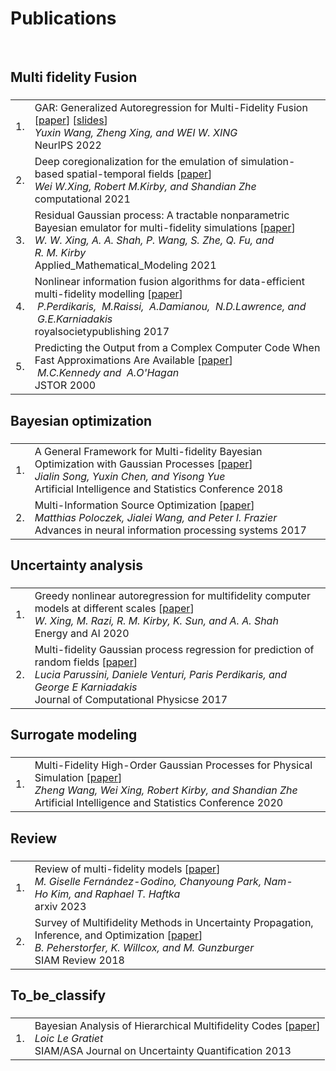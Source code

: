 # <i class="fa fa-chevron-right"></i> Publications

<br>



## <i class="fa fa-chevron-right"></i> Multi fidelity Fusion

<h3></h3>
<table class="table table-hover">

<tr id="tr-NeurlPS_2022" >
<td align='right'>
1.
</td>
<td>
    GAR: Generalized Autoregression for Multi-Fidelity Fusion [<a href='https://openreview.net/forum?id=aLNWp0pn1Ij' target='_blank'>paper</a>] [<a href='https://nips.cc/media/neurips-2022/Slides/55046_uubcAyK.pdf' target='_blank'>slides</a>]<br>
    <em>Yuxin&nbsp;Wang, Zheng&nbsp;Xing, and WEI&nbsp;W.&nbsp;XING</em><br>
    NeurlPS 2022  <br>
    
</td>
</tr>


<tr id="tr-Computational_Physics" >
<td align='right'>
2.
</td>
<td>
    Deep coregionalization for the emulation of simulation-based spatial-temporal fields [<a href='hhttps://www.sciencedirect.com/science/article/pii/S0021999120307580' target='_blank'>paper</a>] <br>
    <em>Wei&nbsp;W.Xing, Robert&nbsp;M.Kirby, and Shandian&nbsp;Zhe</em><br>
    computational 2021  <br>
    
</td>
</tr>


<tr id="tr-Applied_Mathematical_Modeling" >
<td align='right'>
3.
</td>
<td>
    Residual Gaussian process: A tractable nonparametric Bayesian emulator for multi-fidelity simulations [<a href='https://www.sciencedirect.com/science/article/pii/S0307904X21001724' target='_blank'>paper</a>]<br>
    <em>W.&nbsp;W.&nbsp;Xing, A.&nbsp;A.&nbsp;Shah, P.&nbsp;Wang, S.&nbsp;Zhe, Q.&nbsp;Fu, and R.&nbsp;M.&nbsp;Kirby</em><br>
    Applied_Mathematical_Modeling 2021  <br>
    
</td>
</tr>


<tr id="tr-royalsocietypublishing" >
<td align='right'>
4.
</td>
<td>
    Nonlinear information fusion algorithms for data-efficient multi-fidelity modelling [<a href='https://royalsocietypublishing.org/doi/10.1098/rspa.2016.0751' target='_blank'>paper</a>]<br>
    <em>&nbsp;P.Perdikaris, &nbsp;M.Raissi, &nbsp;A.Damianou, &nbsp;N.D.Lawrence, and &nbsp;G.E.Karniadakis</em><br>
    royalsocietypublishing 2017  <br>
    
</td>
</tr>


<tr id="tr-JSTOR" >
<td align='right'>
5.
</td>
<td>
    Predicting the Output from a Complex Computer Code When Fast Approximations Are Available [<a href='https://www.jstor.org/stable/2673557' target='_blank'>paper</a>]<br>
    <em>&nbsp;M.C.Kennedy and &nbsp;A.O'Hagan</em><br>
    JSTOR 2000  <br>
    
</td>
</tr>

</table>

## <i class="fa fa-chevron-right"></i> Bayesian optimization

<h3></h3>
<table class="table table-hover">

<tr id="tr-AISTATS" >
<td align='right'>
1.
</td>
<td>
    A General Framework for Multi-fidelity Bayesian Optimization with Gaussian Processes [<a href='https://arxiv.org/abs/1811.00755' target='_blank'>paper</a>]<br>
    <em>Jialin&nbsp;Song, Yuxin&nbsp;Chen, and Yisong&nbsp;Yue</em><br>
    Artificial Intelligence and Statistics Conference 2018  <br>
    
</td>
</tr>


<tr id="tr-Advances_in_neural_information_processing_systems" >
<td align='right'>
2.
</td>
<td>
    Multi-Information Source Optimization [<a href='https://arxiv.org/abs/1603.00389' target='_blank'>paper</a>]<br>
    <em>Matthias&nbsp;Poloczek, Jialei&nbsp;Wang, and Peter&nbsp;I.&nbsp;Frazier</em><br>
    Advances in neural information processing systems 2017  <br>
    
</td>
</tr>

</table>



## <i class="fa fa-chevron-right"></i> Uncertainty analysis

<h3></h3>
<table class="table table-hover">

<tr id="tr-Energy_and_AI" >
<td align='right'>
1.
</td>
<td>
    Greedy nonlinear autoregression for multifidelity computer models at different scales [<a href='https://www.sciencedirect.com/science/article/pii/S2666546820300124' target='_blank'>paper</a>]<br>
    <em>W.&nbsp;Xing, M.&nbsp;Razi, R.&nbsp;M.&nbsp;Kirby, K.&nbsp;Sun, and A.&nbsp;A.&nbsp;Shah</em><br>
    Energy and AI 2020  <br>
    
</td>
</tr>


<tr id="tr-Journal_of_Computational_Physicse" >
<td align='right'>
2.
</td>
<td>
    Multi-fidelity Gaussian process regression for prediction of random fields [<a href='https://www.sciencedirect.com/science/article/pii/S0021999117300633' target='_blank'>paper</a>]<br>
    <em>Lucia&nbsp;Parussini, Daniele&nbsp;Venturi, Paris&nbsp;Perdikaris, and George&nbsp;E&nbsp;Karniadakis</em><br>
    Journal of Computational Physicse 2017  <br>
    
</td>
</tr>

</table>



## <i class="fa fa-chevron-right"></i> Surrogate modeling

<h3></h3>
<table class="table table-hover">

<tr id="tr-AISTATS" >
<td align='right'>
1.
</td>
<td>
    Multi-Fidelity High-Order Gaussian Processes for Physical Simulation [<a href='https://arxiv.org/abs/2006.04972' target='_blank'>paper</a>]<br>
    <em>Zheng&nbsp;Wang, Wei&nbsp;Xing, Robert&nbsp;Kirby, and Shandian&nbsp;Zhe</em><br>
    Artificial Intelligence and Statistics Conference 2020  <br>
    
</td>
</tr>

</table>

## <i class="fa fa-chevron-right"></i> Review

<h3></h3>
<table class="table table-hover">

<tr id="tr-arxiv" >
<td align='right'>
1.
</td>
<td>
    Review of multi-fidelity models [<a href='https://arxiv.org/abs/1609.07196' target='_blank'>paper</a>]<br>
    <em>M.&nbsp;Giselle&nbsp;Fernández-Godino, Chanyoung&nbsp;Park, Nam-Ho&nbsp;Kim, and Raphael&nbsp;T.&nbsp;Haftka</em><br>
    arxiv 2023  <br>
    
</td>
</tr>


<tr id="tr-SIAM_Review" >
<td align='right'>
2.
</td>
<td>
    Survey of Multifidelity Methods in Uncertainty Propagation, Inference, and Optimization [<a href='https://epubs.siam.org/doi/10.1137/16M1082469' target='_blank'>paper</a>]<br>
    <em>B.&nbsp;Peherstorfer, K.&nbsp;Willcox, and M.&nbsp;Gunzburger</em><br>
    SIAM Review 2018  <br>
    
</td>
</tr>

</table>



## <i class="fa fa-chevron-right"></i> To_be_classify

<h3></h3>
<table class="table table-hover">

<tr id="tr-SIAM" >
<td align='right'>
1.
</td>
<td>
    Bayesian Analysis of Hierarchical Multifidelity Codes [<a href='https://epubs.siam.org/doi/10.1137/120884122' target='_blank'>paper</a>]<br>
    <em>Loic&nbsp;Le&nbsp;Gratiet</em><br>
    SIAM/ASA Journal on Uncertainty Quantification 2013  <br>
    
</td>
</tr>

</table>
